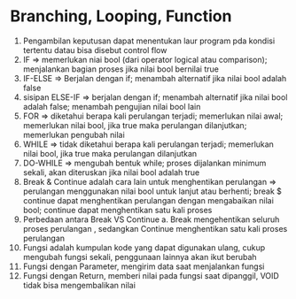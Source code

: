 # Branching, Looping, Function

1. Pengambilan keputusan dapat menentukan laur program pda kondisi tertentu datau bisa disebut control flow
2. IF => memerlukan niai bool (dari operator logical atau comparison); menjalankan bagian proses jika nilai bool bernilai true
3. IF-ELSE => Berjalan dengan if; menambah alternatif jika nilai bool adalah false
4. sisipan ELSE-IF => berjalan dengan if; menambah alternatif jika nilai bool adalah false; menambah pengujian nilai bool lain
5. FOR => diketahui berapa kali perulangan terjadi; memerlukan nilai awal; memerlukan nilai bool, jika true maka perulangan dilanjutkan; memerlukan pengubah nilai
6. WHILE => tidak diketahui berapa kali perulangan terjadi; memerlukan nilai bool, jika true maka perulangan dilanjutkan
7. DO-WHILE => mengubah bentuk while; proses dijalankan minimum sekali, akan diteruskan jika nilai bool adalah true
8. Break & Continue adalah cara lain untuk menghentikan perulangan => perulangan menggunakan nilai bool untuk lanjut atau berhenti; break $ continue dapat menghentikan perulangan dengan mengabaikan nilai bool; continue dapat menghentikan satu kali proses  
9. Perbedaan antara Break VS Continue
    a. Break mengehentikan seluruh proses perulangan 
, sedangkan Continue menghentikan satu kali proses perulangan
10. Fungsi adalah kumpulan kode yang dapat digunakan ulang, cukup mengubah fungsi sekali, penggunaan lainnya akan ikut berubah
11. Fungsi dengan Parameter, mengirim data saat menjalankan fungsi
12. Fungsi dengan Return, memberi nilai pada fungsi saat dipanggil, VOID tidak bisa mengembalikan nilai